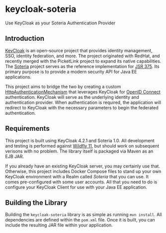 # keycloak-soteria
Use KeyCloak as your Soteria Authentication Provider

## Introduction

[KeyCloak](https://www.keycloak.org) is an open-source project that provides identity management, 
SSO, identity federation, and more.  The project originated with RedHat, and recently 
merged with the PicketLink project to expand its native capabilities.  The [Soteria](https://github.com/eclipse-ee4j/soteria) 
project serves as the reference implementation for [JSR 375](https://jcp.org/en/jsr/detail?id=375). 
 Its primary purpose is to provide a modern security API for Java EE applications.

This project aims to bridge the two by creating a custom [HttpAuthenticationMechanism](https://javaee.github.io/security-api/apidocs/javax/security/enterprise/authentication/mechanism/http/HttpAuthenticationMechanism.html) 
that leverages KeyCloak for [OpenID Connect](http://openid.net/connect) authentication. 
 KeyCloak will serve as the underlying identity and authentication provider.  When 
 authentication is required, the application will redirect to KeyCloak with the necessary 
 parameters to begin the federated authentication.

## Requirements

This project is built using KeyCloak 4.2.1 and Soteria 1.0.  All development and testing 
is performed against [Wildfly 11](https://www.wildfly.org), but should work on subsequent 
verisons with no problem.  The library itself is packaged via Maven as an EJB JAR.

If you already have an existing KeyCloak server, you may certainly use that.  Otherwise, this 
project includes Docker Compose files to stand up your own KeyCloak environment with 
a Realm called *Soteria* that you can use.  It comes pre-configured with some user 
accounts.  All that you need to do is configure your KeyCloak Client for use with your 
Java EE application.

## Building the Library

Building the `keycloak-soteria` library is as simple as running `mvn install`.  All 
dependencies are defined within the `pom.xml` file.  Once it is built, you can include 
the resulting JAR file within your application.
